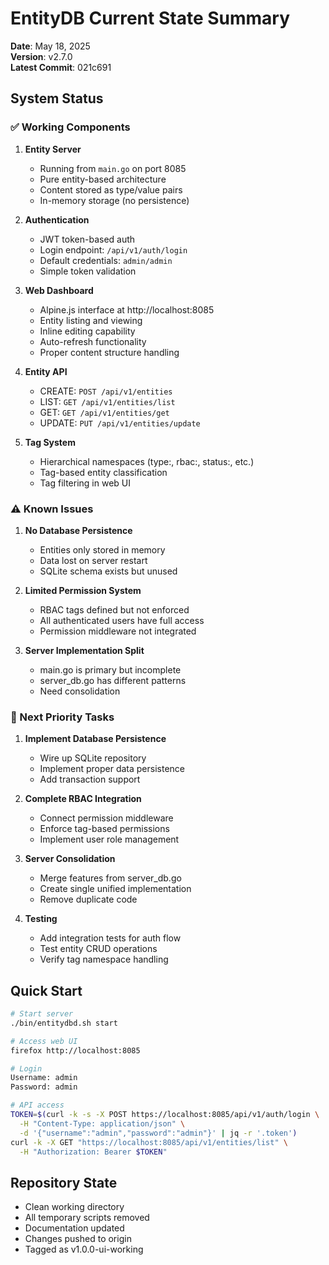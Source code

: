 # EntityDB Current State Summary

**Date**: May 18, 2025  
**Version**: v2.7.0  
**Latest Commit**: 021c691

## System Status

### ✅ Working Components

1. **Entity Server**
   - Running from `main.go` on port 8085
   - Pure entity-based architecture
   - Content stored as type/value pairs
   - In-memory storage (no persistence)

2. **Authentication**
   - JWT token-based auth
   - Login endpoint: `/api/v1/auth/login`
   - Default credentials: `admin/admin`
   - Simple token validation

3. **Web Dashboard**
   - Alpine.js interface at http://localhost:8085
   - Entity listing and viewing
   - Inline editing capability
   - Auto-refresh functionality
   - Proper content structure handling

4. **Entity API**
   - CREATE: `POST /api/v1/entities`
   - LIST: `GET /api/v1/entities/list`
   - GET: `GET /api/v1/entities/get`
   - UPDATE: `PUT /api/v1/entities/update`

5. **Tag System**
   - Hierarchical namespaces (type:, rbac:, status:, etc.)
   - Tag-based entity classification
   - Tag filtering in web UI

### ⚠️ Known Issues

1. **No Database Persistence**
   - Entities only stored in memory
   - Data lost on server restart
   - SQLite schema exists but unused

2. **Limited Permission System**
   - RBAC tags defined but not enforced
   - All authenticated users have full access
   - Permission middleware not integrated

3. **Server Implementation Split**
   - main.go is primary but incomplete
   - server_db.go has different patterns
   - Need consolidation

### 🚀 Next Priority Tasks

1. **Implement Database Persistence**
   - Wire up SQLite repository
   - Implement proper data persistence
   - Add transaction support

2. **Complete RBAC Integration**
   - Connect permission middleware
   - Enforce tag-based permissions
   - Implement user role management

3. **Server Consolidation**
   - Merge features from server_db.go
   - Create single unified implementation
   - Remove duplicate code

4. **Testing**
   - Add integration tests for auth flow
   - Test entity CRUD operations
   - Verify tag namespace handling

## Quick Start

```bash
# Start server
./bin/entitydbd.sh start

# Access web UI
firefox http://localhost:8085

# Login
Username: admin
Password: admin

# API access
TOKEN=$(curl -k -s -X POST https://localhost:8085/api/v1/auth/login \
  -H "Content-Type: application/json" \
  -d '{"username":"admin","password":"admin"}' | jq -r '.token')
curl -k -X GET "https://localhost:8085/api/v1/entities/list" \
  -H "Authorization: Bearer $TOKEN"
```

## Repository State

- Clean working directory
- All temporary scripts removed
- Documentation updated
- Changes pushed to origin
- Tagged as v1.0.0-ui-working